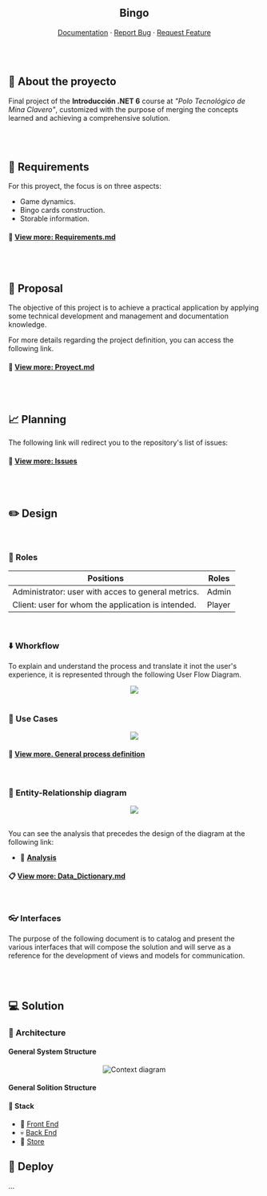 <section align="center">

# Bingo


[Documentation](https://github.com/MatiasMolina000/Juegobingo/tree/main)
·
[Report Bug](https://github.com/MatiasMolina000/Juegobingo/issues)
·
[Request Feature](https://github.com/MatiasMolina000/Juegobingo/issues)

</section>

<br><br>

## 💼 About the proyecto
Final project of the **Introducción .NET 6** course at *"Polo Tecnológico de Mina Clavero"*, customized with the purpose of merging the concepts learned and achieving a comprehensive solution.

<br><br>

## 📝 Requirements
For this proyect, the focus is on three aspects:
 - Game dynamics.
 - Bingo cards construction.
 - Storable information.

#### 🔎 [View more: Requirements.md](./docs/Requirements.md)

<br><br>

## 📖 Proposal
The objective of this project is to achieve a practical application by applying some technical development and management and documentation knowledge.

For more details regarding the project definition, you can access the following link.
#### 🔎 [View more: Proyect.md](./docs/Proyect.md)

<br><br>

## 📈 Planning
The following link will redirect you to the repository's list of issues:

#### 🎫 [View more: Issues](https://github.com/users/MatiasMolina000/projects/1/views/2?layout=roadmap)

<br><br>

## ✏️ Design

<br>

### 👥 Roles

<table align=center>
    <thead>
        <tr>
            <th>Positions</th>
            <th>Roles</th>
        </tr>
    </thead>
    <tbody>
        <tr>
            <td>Administrator: user with acces to general metrics.</td>
            <td>Admin</td>
        </tr>
        <tr>
            <td>Client: user for whom the application is intended.</td>
            <td>Player</td>
        </tr>
    </tbody>
</table>

<br>

### ⬇️ Whorkflow
To explain and understand the process and translate it inot the user's experience, it is represented through the following User Flow Diagram.

<section align=center>
    <img src="./docs/assets/diagrams/UserFlow.jpg">
</section>

<br>

### 👤 Use Cases

<section align=center>
    <img src="./docs/assets/diagrams/useCases.jpg">
</section>

#### 🔎 [View more. General process definition](./docs/redesign/General_process_definition.md)

<br>

### 🔖 Entity-Relationship diagram

<section align=center>
    <img src="./docs/assets/diagrams/New_DER.jpg">
</section>

<br>

You can see the analysis that precedes the design of the diagram at the following link: 
- 🔬 [**Analysis**](./docs/redesign/Database_model_review.md)

#### 📋 [View more: Data_Dictionary.md](./docs/redesign/Data_Dictionary.md)

<br>

### 👓 Interfaces

The purpose of the following document is to catalog and present the various interfaces that will compose the solution and will serve as a reference for the development of views and models for communication.

<!--
#### 📋 [Interface_Description.md]()
-->

<br><br>

## 💻 Solution

### 📐 Architecture

#### General System Structure

<section align=center>
    <img src="./docs/assets/diagrams/Context.jpg" alt="Context diagram">
</section>

#### General Solition Structure

#### 👾 Stack

- 🌸 [Front End]()
- 💀 [Back End]()
- 🏦 [Store]()

## 🚀 Deploy

...